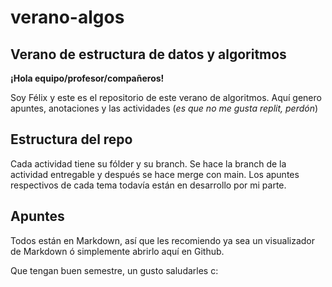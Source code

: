 # verano-algos

Verano de estructura de datos y algoritmos
-----

**¡Hola equipo/profesor/compañeros!**

Soy Félix y este es el repositorio de este verano de algoritmos. 
Aquí genero apuntes, anotaciones y las actividades (*es que no me gusta replit, perdón*)

## Estructura del repo
Cada actividad tiene su fólder y su branch. Se hace la branch de la actividad entregable y después se hace merge con main.
Los apuntes respectivos de cada tema todavía están en desarrollo por mi parte.

## Apuntes
Todos están en Markdown, así que les recomiendo ya sea un visualizador de Markdown ó simplemente abrirlo aquí en Github.

Que tengan buen semestre, un gusto saludarles c:
